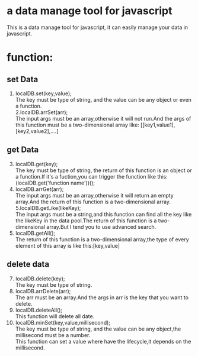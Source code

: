 # a data manage tool for javascript
This is a data manage tool for javascript, it can easily manage your data in javascript.<br/>
# function:<br/>
## set Data
1. localDB.set(key,value);<br/>
  The key must be type of string, and the value can be any object or even a function.<br/>
2.localDB.arrSet(arr);<br/>
  The input args must be an array,otherwise it will not run.And the args of this function must be a two-dimensional array like: [[key1,value1],[key2,value2],....]<br/>
## get Data
3. localDB.get(key);<br/>
  The key must be type of string, the return of this function is an object or a function.If it's a fuction,you can trigger the function like this:(localDB.get('function name'))();<br/>
4. localDB.arrGet(arr);<br/>
  The input args must be an array,otherwise it will return an empty array.And the return of this function is a two-dimensional array.<br/>
5.localDB.getLike(likeKey);<br/>
  The input args must be a string,and this function can find all the key like the likeKey in the data pool.The return of this function is a two-dimensional array.But I tend you to use advanced search.<br/>
6. localDB.getAll();<br/>
  The return of this function is a two-dimensional array,the type of every element of this array is like this:[key,value]<br/>
## delete data
7. localDB.delete(key);<br/>
  The key must be type of string.<br/>
8. localDB.arrDelete(arr);<br/>
  The arr must be an array.And the args in arr is the key that you want to delete.<br/>
9. localDB.deleteAll();<br/>
  This function will delete all date.<br/>
10. localDB.minSet(key,value,millisecond);<br/>
  The key must be type of string, and the value can be any object,the millisecond must be a number.<br/>
  This function can set a value where have the lifecycle,it depends on the millisecond.<br/>

